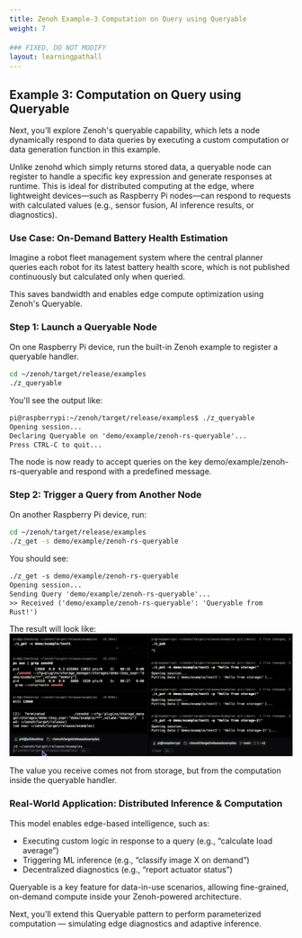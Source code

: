 ```yaml
---
title: Zenoh Example-3 Computation on Query using Queryable
weight: 7

### FIXED, DO NOT MODIFY
layout: learningpathall
---
```


## Example 3: Computation on Query using Queryable

Next, you’ll explore Zenoh's queryable capability, which lets a node dynamically respond to data queries by executing a custom computation or data generation function in this example.

Unlike zenohd which simply returns stored data, a queryable node can register to handle a specific key expression and generate responses at runtime. This is ideal for distributed computing at the edge, where lightweight devices—such as Raspberry Pi nodes—can respond to requests with calculated values (e.g., sensor fusion, AI inference results, or diagnostics).

### Use Case: On-Demand Battery Health Estimation

Imagine a robot fleet management system where the central planner queries each robot for its latest battery health score, which is not published continuously but calculated only when queried.

This saves bandwidth and enables edge compute optimization using Zenoh's Queryable.

### Step 1: Launch a Queryable Node

On one Raspberry Pi device, run the built-in Zenoh example to register a queryable handler.

```bash
cd ~/zenoh/target/release/examples
./z_queryable
```

You'll see the output like:

```
pi@raspberrypi:~/zenoh/target/release/examples$ ./z_queryable
Opening session...
Declaring Queryable on 'demo/example/zenoh-rs-queryable'...
Press CTRL-C to quit...
```

The node is now ready to accept queries on the key demo/example/zenoh-rs-queryable and respond with a predefined message.

### Step 2: Trigger a Query from Another Node

On another Raspberry Pi device, run:

```bash
cd ~/zenoh/target/release/examples
./z_get -s demo/example/zenoh-rs-queryable
```

You should see:

```
./z_get -s demo/example/zenoh-rs-queryable
Opening session...
Sending Query 'demo/example/zenoh-rs-queryable'...
>> Received ('demo/example/zenoh-rs-queryable': 'Queryable from Rust!')
```

The result will look like: 
![img3 alt-text#center](zenoh_ex3.gif "Figure 3: Computation on Query using Queryable")

The value you receive comes not from storage, but from the computation inside the queryable handler.

### Real-World Application: Distributed Inference & Computation

This model enables edge-based intelligence, such as:
- Executing custom logic in response to a query (e.g., “calculate load average”)
- Triggering ML inference (e.g., “classify image X on demand”)
- Decentralized diagnostics (e.g., “report actuator status”)

Queryable is a key feature for data-in-use scenarios, allowing fine-grained, on-demand compute inside your Zenoh-powered architecture.

Next, you’ll extend this Queryable pattern to perform parameterized computation — simulating edge diagnostics and adaptive inference.